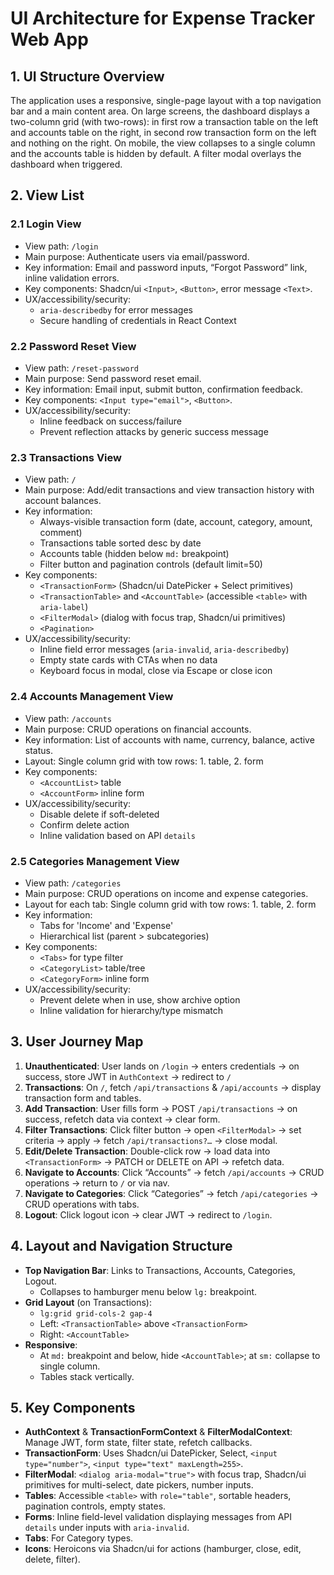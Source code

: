 # UI Architecture for Expense Tracker Web App

## 1. UI Structure Overview

The application uses a responsive, single-page layout with a top navigation bar and a main content area. On large screens, the dashboard displays a two-column grid (with two-rows): in first row a transaction table on the left and accounts table on the right, in second row transaction form on the left and nothing on the right. On mobile, the view collapses to a single column and the accounts table is hidden by default. A filter modal overlays the dashboard when triggered.

## 2. View List

### 2.1 Login View

- View path: `/login`
- Main purpose: Authenticate users via email/password.
- Key information: Email and password inputs, “Forgot Password” link, inline validation errors.
- Key components: Shadcn/ui `<Input>`, `<Button>`, error message `<Text>`.
- UX/accessibility/security:
  - `aria-describedby` for error messages
  - Secure handling of credentials in React Context

### 2.2 Password Reset View

- View path: `/reset-password`
- Main purpose: Send password reset email.
- Key information: Email input, submit button, confirmation feedback.
- Key components: `<Input type="email">`, `<Button>`.
- UX/accessibility/security:
  - Inline feedback on success/failure
  - Prevent reflection attacks by generic success message

### 2.3 Transactions View

- View path: `/`
- Main purpose: Add/edit transactions and view transaction history with account balances.
- Key information:
  - Always-visible transaction form (date, account, category, amount, comment)
  - Transactions table sorted desc by date
  - Accounts table (hidden below `md:` breakpoint)
  - Filter button and pagination controls (default limit=50)
- Key components:
  - `<TransactionForm>` (Shadcn/ui DatePicker + Select primitives)
  - `<TransactionTable>` and `<AccountTable>` (accessible `<table>` with `aria-label`)
  - `<FilterModal>` (dialog with focus trap, Shadcn/ui primitives)
  - `<Pagination>`
- UX/accessibility/security:
  - Inline field error messages (`aria-invalid`, `aria-describedby`)
  - Empty state cards with CTAs when no data
  - Keyboard focus in modal, close via Escape or close icon

### 2.4 Accounts Management View

- View path: `/accounts`
- Main purpose: CRUD operations on financial accounts.
- Key information: List of accounts with name, currency, balance, active status.
- Layout: Single column grid with tow rows: 1. table, 2. form
- Key components:
  - `<AccountList>` table
  - `<AccountForm>` inline form
- UX/accessibility/security:
  - Disable delete if soft-deleted
  - Confirm delete action
  - Inline validation based on API `details`

### 2.5 Categories Management View

- View path: `/categories`
- Main purpose: CRUD operations on income and expense categories.
- Layout for each tab: Single column grid with tow rows: 1. table, 2. form
- Key information:
  - Tabs for 'Income' and 'Expense'
  - Hierarchical list (parent > subcategories)
- Key components:
  - `<Tabs>` for type filter
  - `<CategoryList>` table/tree
  - `<CategoryForm>` inline form
- UX/accessibility/security:
  - Prevent delete when in use, show archive option
  - Inline validation for hierarchy/type mismatch

## 3. User Journey Map

1. **Unauthenticated**: User lands on `/login` → enters credentials → on success, store JWT in `AuthContext` → redirect to `/`
2. **Transactions**: On `/`, fetch `/api/transactions` & `/api/accounts` → display transaction form and tables.
3. **Add Transaction**: User fills form → POST `/api/transactions` → on success, refetch data via context → clear form.
4. **Filter Transactions**: Click filter button → open `<FilterModal>` → set criteria → apply → fetch `/api/transactions?…` → close modal.
5. **Edit/Delete Transaction**: Double-click row → load data into `<TransactionForm>` → PATCH or DELETE on API → refetch data.
6. **Navigate to Accounts**: Click “Accounts” → fetch `/api/accounts` → CRUD operations → return to `/` or via nav.
7. **Navigate to Categories**: Click “Categories” → fetch `/api/categories` → CRUD operations with tabs.
8. **Logout**: Click logout icon → clear JWT → redirect to `/login`.

## 4. Layout and Navigation Structure

- **Top Navigation Bar**: Links to Transactions, Accounts, Categories, Logout.
  - Collapses to hamburger menu below `lg:` breakpoint.
- **Grid Layout** (on Transactions):
  - `lg:grid grid-cols-2 gap-4`
  - Left: `<TransactionTable>` above `<TransactionForm>`
  - Right: `<AccountTable>`
- **Responsive**:
  - At `md:` breakpoint and below, hide `<AccountTable>`; at `sm:` collapse to single column.
  - Tables stack vertically.

## 5. Key Components

- **AuthContext** & **TransactionFormContext** & **FilterModalContext**: Manage JWT, form state, filter state, refetch callbacks.
- **TransactionForm**: Uses Shadcn/ui DatePicker, Select, `<input type="number">`, `<input type="text" maxLength=255>`.
- **FilterModal**: `<dialog aria-modal="true">` with focus trap, Shadcn/ui primitives for multi-select, date pickers, number inputs.
- **Tables**: Accessible `<table>` with `role="table"`, sortable headers, pagination controls, empty states.
- **Forms**: Inline field-level validation displaying messages from API `details` under inputs with `aria-invalid`.
- **Tabs**: For Category types.
- **Icons**: Heroicons via Shadcn/ui for actions (hamburger, close, edit, delete, filter).
